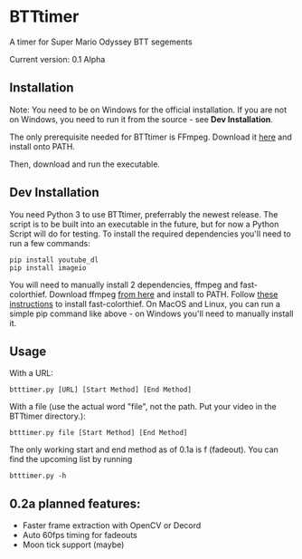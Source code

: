 # BTTtimer
A timer for Super Mario Odyssey BTT segements

Current version: 0.1 Alpha

## Installation
Note: You need to be on Windows for the official installation. If you are not on Windows, you need to run it from the source - see **Dev Installation**.

The only prerequisite needed for BTTtimer is FFmpeg. Download it [here](https://github.com/BtbN/FFmpeg-Builds/releases) and install onto PATH.

Then, download and run the executable. 

## Dev Installation
You need Python 3 to use BTTtimer, preferrably the newest release.
The script is to be built into an executable in the future, but for now a Python Script will do for testing.
To install the required dependencies you'll need to run a few commands:
```
pip install youtube_dl
pip install imageio
```
You will need to manually install 2 dependencies, ffmpeg and fast-colorthief.
Download ffmpeg [from here](https://ffmpeg.org/download.html) and install to PATH.
Follow [these instructions](https://github.com/bedapisl/fast-colorthief) to install fast-colorthief. On MacOS and Linux, you can run a simple pip command like above - on Windows you'll need to manually install it.

## Usage
With a URL:
```
btttimer.py [URL] [Start Method] [End Method]
```

With a file (use the actual word "file", not the path. Put your video in the BTTtimer directory.):
```
btttimer.py file [Start Method] [End Method]
```

The only working start and end method as of 0.1a is f (fadeout). You can find the upcoming list by running
```
btttimer.py -h
```

## 0.2a planned features:
- Faster frame extraction with OpenCV or Decord
- Auto 60fps timing for fadeouts
- Moon tick support (maybe)
